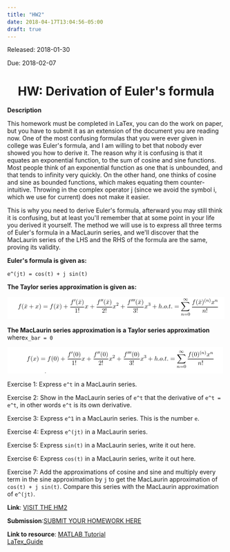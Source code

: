 ```yaml
---
title: "HW2"
date: 2018-04-17T13:04:56-05:00
draft: true
---
```


Released: 2018-01-30

Due: 2018-02-07

<center><h1> HW: Derivation of Euler's formula </h1></center>

**Description**

This homework must be completed in LaTex, you can do the work on paper, but you have to submit it as an extension of the document you are reading now.
One of the most confusing formulas that you were ever given in college was Euler's formula, and I am willing to bet that nobody ever showed you how to derive it. The reason why it is confusing is that it equates an exponential function, to the sum of cosine and sine functions. Most people think of an exponential function as one that is unbounded, and that tends to infinity very quickly. On the other hand, one thinks of cosine and sine as bounded functions, which makes equating them counter-intuitive. Throwing in the complex operator j (since we avoid the symbol i, which we use for current) does not make it easier.

This is why you need to derive Euler's formula, afterward you may still think it is confusing, but at least you'll remember that at some point in your life you derived it yourself. The method we will use is to express all three terms of Euler's formula in a MacLaurin series, and we'll discover that the MacLaurin series of the LHS and the RHS of the formula are the same, proving its validity.

**Euler's formula is given as:**

```
e^(jt) = cos(t) + j sin(t)
```
**The Taylor series approximation is given as:**

![figure](https://github.com/ABE425/ABE425/blob/Rongliu/data/hw/HW_other/tylor.png)  

**The MacLaurin series approximation is a Taylor series approximation**
where```x_bar = 0```

![figure2](https://github.com/ABE425/ABE425/blob/Rongliu/data/hw/HW_other/mac.png)  

Exercise 1: Express ```e^t``` in a MacLaurin series.

Exercise 2: Show in the MacLaurin series of ```e^t``` that the derivative of  ```e^t = e^t```, in other words ```e^t``` is its own derivative.


Exercise 3: Express ```e^1``` in a MacLaurin series. This is the number ```e```.


Exercise 4: Express ```e^(jt)```  in a MacLaurin series.


Exercise 5: Express ```sin(t)``` in a MacLaurin series, write it out here.


Exercise 6: Express ```cos(t)``` in a MacLaurin series, write it out here.


Exercise 7: Add the approximations of cosine and sine and multiply every term in the sine approximation by ```j``` to get the MacLaurin approximation of ```cos(t) + j sin(t)```. Compare this series with the MacLaurin approximation of ```e^(jt)```.




**Link**: [VISIT THE HM2](https://github.com/ABE425/ABE425/tree/master/data/hw/HW_TheveninEquivalents )

**Submission**:[SUBMIT YOUR HOMEWORK HERE]()

**Link to resource**:
[MATLAB Tutorial](../../resources/MATLAB_Guide.md)  
                [LaTex_Guide](../../resources/LaTex_Guide.md)
